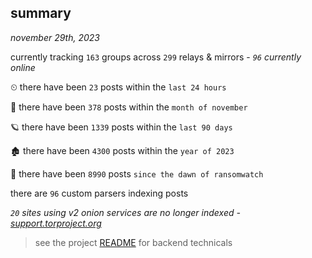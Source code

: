 
## summary
_november 29th, 2023_

currently tracking `163` groups across `299` relays & mirrors - _`96` currently online_

⏲ there have been `23` posts within the `last 24 hours`

🦈 there have been `378` posts within the `month of november`

🪐 there have been `1339` posts within the `last 90 days`

🏚 there have been `4300` posts within the `year of 2023`

🦕 there have been `8990` posts `since the dawn of ransomwatch`

there are `96` custom parsers indexing posts

_`20` sites using v2 onion services are no longer indexed - [support.torproject.org](https://support.torproject.org/onionservices/v2-deprecation/)_

> see the project [README](https://github.com/joshhighet/ransomwatch#ransomwatch--) for backend technicals
